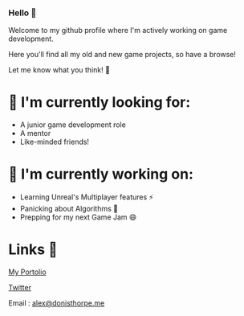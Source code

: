 ### Hello 👋

Welcome to my github profile where I'm actively working on game development.

Here you'll find all my old and new game projects, so have a browse!

Let me know what you think! 🤔
 
# 🌱 I'm currently looking for:
 * A junior game development role
 * A mentor
 * Like-minded friends!

# 🔭 I'm currently working on:
 * Learning Unreal's Multiplayer features ⚡
 * Panicking about Algorithms 🤔
 * Prepping for my next Game Jam 😄

# Links 💬
[My Portolio](https://alex.donisthorpe.me)

[Twitter](https://www.twitter.com/AlexDonisthorpe)

Email : alex@donisthorpe.me


<!--
**AlexDonisthorpe/AlexDonisthorpe** is a ✨ _special_ ✨ repository because its `README.md` (this file) appears on your GitHub profile.

Here are some ideas to get you started:

- 🔭 I’m currently working on ...
- 🌱 I’m currently learning ...
- 👯 I’m looking to collaborate on ...
- 🤔 I’m looking for help with ...
- 💬 Ask me about ...
- 📫 How to reach me: ...
- 😄 Pronouns: ...
- ⚡ Fun fact: ...
-->
